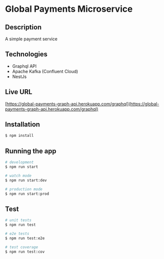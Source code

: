 # Global Payments Microservice

## Description
A simple payment service


## Technologies
- Graphql API
- Apache Kafka (Confluent Cloud)
- NestJs

## Live URL
[https://global-payments-graph-api.herokuapp.com/graphql](https://global-payments-graph-api.herokuapp.com/graphql)

## Installation

```bash
$ npm install
```

## Running the app

```bash
# development
$ npm run start

# watch mode
$ npm run start:dev

# production mode
$ npm run start:prod
```

## Test

```bash
# unit tests
$ npm run test

# e2e tests
$ npm run test:e2e

# test coverage
$ npm run test:cov
```
